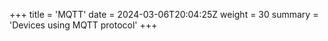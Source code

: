 +++
title = 'MQTT'
date = 2024-03-06T20:04:25Z
weight = 30
summary = 'Devices using MQTT protocol'
+++
